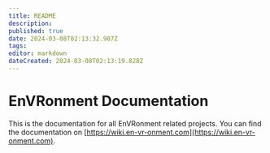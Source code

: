 ```yaml
---
title: README
description: 
published: true
date: 2024-03-08T02:13:32.907Z
tags: 
editor: markdown
dateCreated: 2024-03-08T02:13:19.828Z
---
```


# EnVRonment Documentation

This is the documentation for all EnVRonment related projects. You can find the documentation on [https://wiki.en-vr-onment.com](https://wiki.en-vr-onment.com).
